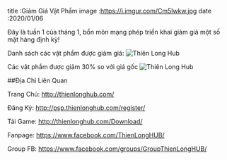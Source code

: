 title :Giảm Giá Vật Phẩm
image :https://i.imgur.com/Cm5lwkw.jpg
date  :2020/01/06

Đây là tuần 1 của tháng 1, bổn môn mạng phép triển khai giảm giá một số mặt hàng định kỳ!

Danh sách các vật phẩm được giảm giá:
![Thiên Long Hub](https://i.imgur.com/s5HLWSV.png)

Các vật phẩm được giảm 30% so với giá gốc
![Thiên Long Hub](https://i.imgur.com/6L2Kx7q.png)

##Địa Chỉ Liên Quan

Trang Chủ: http://thienlonghub.com/

Đăng Ký: http://psp.thienlonghub.com/register/

Tải Game: http://thienlonghub.com/Download/

Fanpage: https://www.facebook.com/ThienLongHUB/

Group FB: https://www.facebook.com/groups/GroupThienLongHUB/
